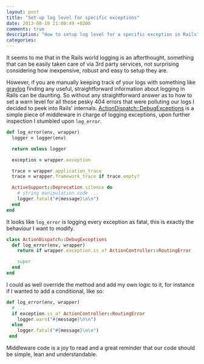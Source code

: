 ```yaml
---
layout: post
title: "Set-up log level for specific exceptions"
date: 2013-08-19 21:08:49 +0200
comments: true
description: "How to setup log level for a specific exception in Rails"
categories:
---
```


It seems to me that in the Rails world logging is an afterthought, something that can be easily taken care of via 3rd party services, not surprising considering how inexpensive, robust and easy to setup they are.

However, if you are manually keeping track of your logs with something like [graylog](http://graylog2.org) finding any useful, straightforward information about logging in Rails can be daunting. So without any straightforward answer as to how to set a warn level for all those pesky 404 errors that were polluting our logs I decided to peek into Rails' internals. [ActionDispatch::DebugExceptions](http://api.rubyonrails.org/classes/ActionDispatch/DebugExceptions.html) is a simple piece of middleware in charge of logging exceptions, upon further inspection I stumbled upon ``log_error``.

```ruby
def log_error(env, wrapper)
  logger = logger(env)

  return unless logger

  exception = wrapper.exception

  trace = wrapper.application_trace
  trace = wrapper.framework_trace if trace.empty?

  ActiveSupport::Deprecation.silence do
    # string manipulation code ...
    logger.fatal("#{message}\n\n")
  end
end
```

It looks like ``log_error`` is logging every exception as fatal, this is exactly the behaviour I want to modify.

```ruby
class ActionDispatch::DebugExceptions
  def log_error(env, wrapper)
    return if wrapper.exception.is_a? ActionController::RoutingError

    super
  end
end
```

I could as well override the method and add my own logic to it, for instance if I wanted to add a conditional, like so:

```ruby
def log_error(env, wrapper)
  # ...
  if exception.is_a? ActionController::RoutingError
    logger.warn("#{message}\n\n")
  else
    logger.fatal("#{message}\n\n")
 end
```

Middleware code is a joy to read and a great reminder that our code should be simple, lean and understandable.
